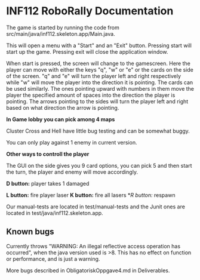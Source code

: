# INF112 RoboRally Documentation 
The game is started by running the code from src/main/java/inf112.skeleton.app/Main.java.

This will open a menu with a "Start" and an "Exit" button. Pressing start will start up the game.
Pressing exit will close the application window.

When start is pressed, the screen will change to the gamescreen. Here the player can move with
either the keys "q", "w" or "e" or the cards on the side of the screen. "q" and "e" will turn
the player left and right respectively while "w" will move the player into the direction it is
pointing. The cards can be used similarly. The ones pointing upward with numbers in them move
the player the specified amount of spaces into the direction the player is pointing. The arrows
pointing to the sides will turn the player left and right based on what direction the arrow is
pointing.

**In Game lobby you can pick among 4 maps**

Cluster Cross and Hell have little bug testing and can be somewhat buggy.

You can only play against 1 enemy in current version.

**Other ways to controll the player**

The GUI on the side gives you 9 card options, you can pick 5 and then start the turn, the player and enemy will move accordingly.

**D button:** player takes 1 damaged

**L button:** fire player laser
**K button:** fire all lasers
**R button:* respawn

Our manual-tests are located in test/manual-tests and the Junit ones are located in
test/java/inf112.skeleton.app.

## Known bugs
Currently throws "WARNING: An illegal reflective access operation has occurred", 
when the java version used is >8. This has no effect on function or performance, and is just a warning.

More bugs described in ObligatoriskOppgave4.md in Deliverables.
